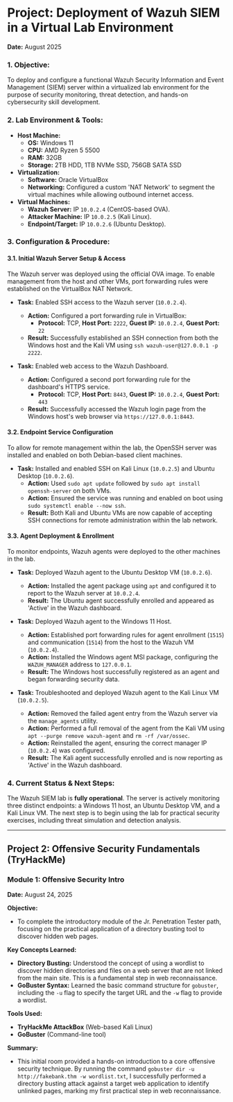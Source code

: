 # Project: Deployment of Wazuh SIEM in a Virtual Lab Environment

**Date:** August 2025

### 1. Objective:
To deploy and configure a functional Wazuh Security Information and Event Management (SIEM) server within a virtualized lab environment for the purpose of security monitoring, threat detection, and hands-on cybersecurity skill development.

### 2. Lab Environment & Tools:
* **Host Machine:**
    * **OS:** Windows 11
    * **CPU:** AMD Ryzen 5 5500
    * **RAM:** 32GB
    * **Storage:** 2TB HDD, 1TB NVMe SSD, 756GB SATA SSD
* **Virtualization:**
    * **Software:** Oracle VirtualBox
    * **Networking:** Configured a custom 'NAT Network' to segment the virtual machines while allowing outbound internet access.
* **Virtual Machines:**
    * **Wazuh Server:** IP `10.0.2.4` (CentOS-based OVA).
    * **Attacker Machine:** IP `10.0.2.5` (Kali Linux).
    * **Endpoint/Target:** IP `10.0.2.6` (Ubuntu Desktop).

### 3. Configuration & Procedure:

#### 3.1. Initial Wazuh Server Setup & Access
The Wazuh server was deployed using the official OVA image. To enable management from the host and other VMs, port forwarding rules were established on the VirtualBox NAT Network.

* **Task:** Enabled SSH access to the Wazuh server (`10.0.2.4`).
    * **Action:** Configured a port forwarding rule in VirtualBox:
        * **Protocol:** TCP, **Host Port:** `2222`, **Guest IP:** `10.0.2.4`, **Guest Port:** `22`
    * **Result:** Successfully established an SSH connection from both the Windows host and the Kali VM using `ssh wazuh-user@127.0.0.1 -p 2222`.

* **Task:** Enabled web access to the Wazuh Dashboard.
    * **Action:** Configured a second port forwarding rule for the dashboard's HTTPS service.
        * **Protocol:** TCP, **Host Port:** `8443`, **Guest IP:** `10.0.2.4`, **Guest Port:** `443`
    * **Result:** Successfully accessed the Wazuh login page from the Windows host's web browser via `https://127.0.0.1:8443`.

#### 3.2. Endpoint Service Configuration
To allow for remote management within the lab, the OpenSSH server was installed and enabled on both Debian-based client machines.

* **Task:** Installed and enabled SSH on Kali Linux (`10.0.2.5`) and Ubuntu Desktop (`10.0.2.6`).
    * **Action:** Used `sudo apt update` followed by `sudo apt install openssh-server` on both VMs.
    * **Action:** Ensured the service was running and enabled on boot using `sudo systemctl enable --now ssh`.
    * **Result:** Both Kali and Ubuntu VMs are now capable of accepting SSH connections for remote administration within the lab network.

#### 3.3. Agent Deployment & Enrollment
To monitor endpoints, Wazuh agents were deployed to the other machines in the lab.

* **Task:** Deployed Wazuh agent to the Ubuntu Desktop VM (`10.0.2.6`).
    * **Action:** Installed the agent package using `apt` and configured it to report to the Wazuh server at `10.0.2.4`.
    * **Result:** The Ubuntu agent successfully enrolled and appeared as 'Active' in the Wazuh dashboard.

* **Task:** Deployed Wazuh agent to the Windows 11 Host.
    * **Action:** Established port forwarding rules for agent enrollment (`1515`) and communication (`1514`) from the host to the Wazuh VM (`10.0.2.4`).
    * **Action:** Installed the Windows agent MSI package, configuring the `WAZUH_MANAGER` address to `127.0.0.1`.
    * **Result:** The Windows host successfully registered as an agent and began forwarding security data.
    
* **Task:** Troubleshooted and deployed Wazuh agent to the Kali Linux VM (`10.0.2.5`).
    * **Action:** Removed the failed agent entry from the Wazuh server via the `manage_agents` utility.
    * **Action:** Performed a full removal of the agent from the Kali VM using `apt --purge remove wazuh-agent` and `rm -rf /var/ossec`.
    * **Action:** Reinstalled the agent, ensuring the correct manager IP (`10.0.2.4`) was configured.
    * **Result:** The Kali agent successfully enrolled and is now reporting as 'Active' in the Wazuh dashboard.

### 4. Current Status & Next Steps:
The Wazuh SIEM lab is **fully operational**. The server is actively monitoring three distinct endpoints: a Windows 11 host, an Ubuntu Desktop VM, and a Kali Linux VM. The next step is to begin using the lab for practical security exercises, including threat simulation and detection analysis.

---
## Project 2: Offensive Security Fundamentals (TryHackMe)

### Module 1: Offensive Security Intro
**Date:** August 24, 2025

**Objective:**
* To complete the introductory module of the Jr. Penetration Tester path, focusing on the practical application of a directory busting tool to discover hidden web pages.

**Key Concepts Learned:**
* **Directory Busting:** Understood the concept of using a wordlist to discover hidden directories and files on a web server that are not linked from the main site. This is a fundamental step in web reconnaissance.
* **GoBuster Syntax:** Learned the basic command structure for `gobuster`, including the `-u` flag to specify the target URL and the `-w` flag to provide a wordlist.

**Tools Used:**
* **TryHackMe AttackBox** (Web-based Kali Linux)
* **GoBuster** (Command-line tool)

**Summary:**
* This initial room provided a hands-on introduction to a core offensive security technique. By running the command `gobuster dir -u http://fakebank.thm -w wordlist.txt`, I successfully performed a directory busting attack against a target web application to identify unlinked pages, marking my first practical step in web reconnaissance.
